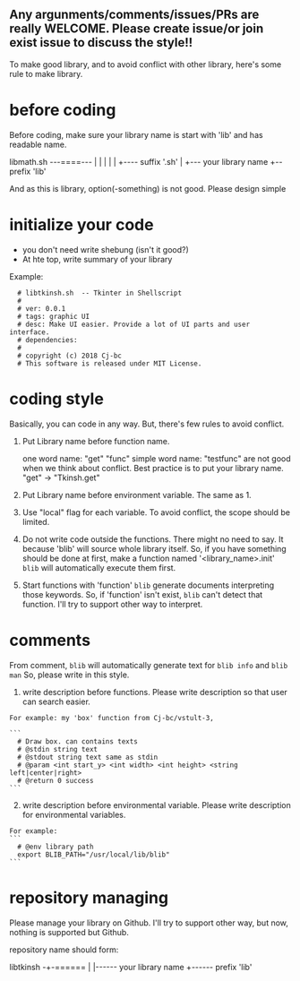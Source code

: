 Any argunments/comments/issues/PRs are really WELCOME.
Please create issue/or join exist issue to discuss the style!!
----

To make good library, and to avoid conflict with other  library,
here's some rule to make library.

# before coding
  Before coding, make sure your library name is start with 'lib' and has readable name.

  libmath.sh
  ---====---
   |  |   |
   |  |   +---- suffix '.sh'
   |  +--- your library name
   +-- prefix 'lib'


  And as this is library, option(-something) is not good.
  Please design simple


# initialize your code
  * you don't need write shebung (isn't it good?)
  * At hte top, write summary of your library

  Example:
  ```
    # libtkinsh.sh  -- Tkinter in Shellscript
    #
    # ver: 0.0.1
    # tags: graphic UI
    # desc: Make UI easier. Provide a lot of UI parts and user interface.
    # dependencies: 
    #
    # copyright (c) 2018 Cj-bc
    # This software is released under MIT License.
  ```

# coding style
  Basically, you can code in any way.
  But, there's few rules to avoid conflict.

  1. Put Library name before function name.

        one word name: "get" "func"
        simple word name: "testfunc"
      are not good when we think about conflict.
      Best practice is to put your library name.
        "get" -> "Tkinsh.get"

  2. Put Library name before environment variable.
      The same as 1.

  3. Use "local" flag for each variable.
    To avoid conflict, the scope should be limited.

  4. Do not write code outside the functions.
    There might no need to say.
    It because 'blib' will source whole library itself.
    So, if you have something should be done at first,
    make a function named '<library_name>.init'
    `blib` will automatically execute them first.

  5. Start functions with 'function'
    `blib` generate documents interpreting those keywords.
    So, if 'function' isn't exist, `blib` can't detect that function.
    I'll try to support other way to interpret.


# comments
  From comment, `blib` will automatically generate text for `blib info`
and `blib man`
  So, please write in this style.

  1. write description before functions.
    Please write description so that user can search easier.

    For example: my 'box' function from Cj-bc/vstult-3,

    ```
      # Draw box. can contains texts
      # @stdin string text
      # @stdout string text same as stdin
      # @param <int start_y> <int width> <int height> <string left|center|right>
      # @return 0 success
    ```

  2. write description before environmental variable.
    Please write description for environmental variables.

    For example:
    ```
      # @env library path
      export BLIB_PATH="/usr/local/lib/blib"
    ```


# repository managing
  Please manage your library on Github.
  I'll try to support other way, but now, nothing is supported but Github.

  repository name should form:

  libtkinsh
  -+-======
   |    |------ your library name
   +------ prefix 'lib'
